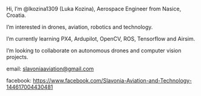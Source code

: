 Hi, I’m @lkozina1309 (Luka Kozina), Aerospace Engineer from Nasice, Croatia.

I’m interested in drones, aviation, robotics and technology.

I’m currently learning PX4, Ardupilot, OpenCV, ROS, Tensorflow and Airsim.

I’m looking to collaborate on autonomous drones and computer vision projects.

email: slavoniaaviation@gmail.com

facebook: https://www.facebook.com/Slavonia-Aviation-and-Technology-144617004430481

<!---
lkozina1309/lkozina1309 is a ✨ special ✨ repository because its `README.md` (this file) appears on your GitHub profile.
You can click the Preview link to take a look at your changes.
--->
